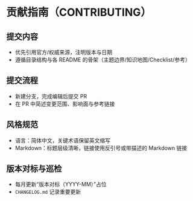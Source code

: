 # 贡献指南（CONTRIBUTING）

## 提交内容

- 优先引用官方/权威来源，注明版本与日期
- 遵循目录结构与各 README 的骨架（主题边界/知识地图/Checklist/参考）

## 提交流程

- 新建分支，完成编辑后提交 PR
- 在 PR 中简述变更范围、影响面与参考链接

## 风格规范

- 语言：简体中文，关键术语保留英文缩写
- Markdown：标题层级清晰，链接使用反引号或带描述的 Markdown 链接

## 版本对标与巡检

- 每月更新“版本对标（YYYY-MM）”占位
- `CHANGELOG.md` 记录重要更新
